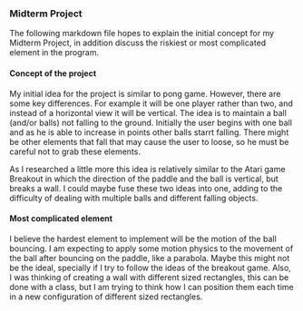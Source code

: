 ### Midterm Project

The following markdown file hopes to explain the initial concept for my Midterm Project, in addition discuss the riskiest or most complicated element in the program.

#### Concept of the project

My initial idea for the project is similar to pong game. However, there are some key differences. For example it will be one player rather than two, and instead of a horizontal view it will be vertical. The idea is to maintain a ball (and/or balls) not falling to the ground. Initially the user begins with one ball and as he is able to increase in points other balls starrt falling. There might be other elements that fall that may cause the user to loose, so he must be careful not to grab these elements. 

As I researched a little more this idea is relatively similar to the Atari game Breakout in which the direction of the paddle and the ball is vertical, but breaks a wall. I could maybe fuse these two ideas into one, adding to the difficulty of dealing with multiple balls and different falling objects. 

#### Most complicated element

I believe the hardest element to implement will be the motion of the ball bouncing. I am expecting to apply some motion physics to the movement of the ball after bouncing on the paddle, like a parabola. Maybe this might not be the ideal, specially if I try to follow the ideas of the breakout game. Also, I was thinking of creating a wall with different sized rectangles, this can be done with a class, but I am trying to think how I can position them each time in a new configuration of different sized rectangles.
